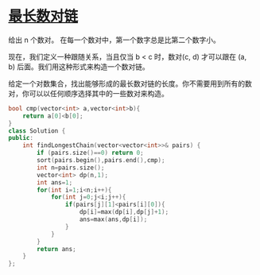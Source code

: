 # [最长数对链](https://leetcode-cn.com/problems/maximum-length-of-pair-chain/)
给出 n 个数对。 在每一个数对中，第一个数字总是比第二个数字小。

现在，我们定义一种跟随关系，当且仅当 b < c 时，数对(c, d) 才可以跟在 (a, b) 后面。我们用这种形式来构造一个数对链。

给定一个对数集合，找出能够形成的最长数对链的长度。你不需要用到所有的数对，你可以以任何顺序选择其中的一些数对来构造。

```cpp
bool cmp(vector<int> a,vector<int>b){
    return a[0]<b[0];
}
class Solution {
public:
    int findLongestChain(vector<vector<int>>& pairs) {
        if (pairs.size()==0) return 0;
        sort(pairs.begin(),pairs.end(),cmp);
        int n=pairs.size();
        vector<int> dp(n,1);
        int ans=1;
        for(int i=1;i<n;i++){
            for(int j=0;j<i;j++){
                if(pairs[j][1]<pairs[i][0]){
                    dp[i]=max(dp[i],dp[j]+1);
                    ans=max(ans,dp[i]);
                }
            }
        }
        return ans;
    }
};
```